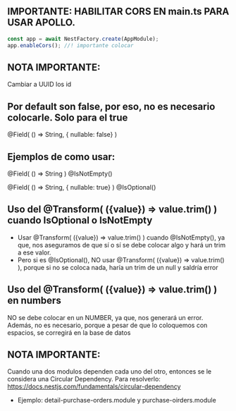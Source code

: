 ## IMPORTANTE: HABILITAR CORS EN main.ts PARA USAR APOLLO.
```typescript
const app = await NestFactory.create(AppModule);
app.enableCors(); //! importante colocar
```
## NOTA IMPORTANTE:
Cambiar a UUID los id

## Por default son false, por eso, no es necesario colocarle. Solo para el true
@Field( () => String, { nullable: false} )

## Ejemplos de como usar:
@Field( () => String )
@IsNotEmpty()

@Field( () => String, { nullable: true} )
@IsOptional()

## Uso del @Transform( ({value}) => value.trim() ) cuando IsOptional o IsNotEmpty
- Usar @Transform( ({value}) => value.trim() ) cuando @IsNotEmpty(), ya que, nos aseguramos de que sí o sí se debe colocar algo y hará un trim a ese valor.
- Pero si es @IsOptional(), NO usar @Transform( ({value}) => value.trim() ), porque si no se coloca nada, haría un trim de un null y saldría error

## Uso del @Transform( ({value}) => value.trim() ) en numbers
NO se debe colocar en un NUMBER, ya que, nos generará un error. Además, no es necesario, porque a pesar de que lo coloquemos con espacios, se corregirá en la base de datos

## NOTA IMPORTANTE:
Cuando una dos modulos dependen cada uno del otro, entonces se le considera una Circular Dependency.
Para resolverlo: https://docs.nestjs.com/fundamentals/circular-dependency
- Ejemplo: detail-purchase-orders.module y purchase-oirders.module
